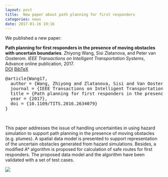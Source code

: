 ```yaml
---
layout: post
title:  New paper about path planning for first responders
categories: news
date: 2017-01-16 19:16
---
```


We published a new paper:

<div class="filteredelement"><strong>Path planning for first responders in the presence of moving obstacles with uncertain boundaries</strong>. Zhiyong Wang, Sisi Zlatanova, and Peter van Oosterom. <em>IEEE Transactions on Intelligent Transportation Systems</em>, Advance online publication,  2017. <br /> <a href="http://dx.doi.org/10.1109/TITS.2016.2634079"><i class="fas fa-external-link-alt"></i> DOI</a> <a href="#bibWang17" data-toggle="collapse"><i class="fas fa-caret-square-down"></i> BibTeX</a><div id="bibWang17" class="collapse" tabindex="-1"><pre class="bibtex">@article{Wang17,
  author = {Wang, Zhiyong and Zlatanova, Sisi and Van Oosterom, Peter},
  journal = {IEEE Transactions on Intelligent Transportation Systems},
  title = {Path planning for first responders in the presence of moving obstacles with uncertain boundaries},
  year = {2017},
  doi = {10.1109/TITS.2016.2634079}
}</pre></div></div>

<br>

This paper addresses the issue of handling uncertainties in using hazard simulation to support path planning in the presence of moving obstacles (e.g. plumes). A spatial data model is presented to support representation of the uncertain obstacles generated from hazard simulations. Besides, a modified A* algorithm is proposed for calculation of safe routes for first responders. The proposed data model and the algorithm have been validated with a set of test cases.<br>
 
<img src="{{ site.baseurl }}/img/2017/route_u8_rmax_0_t9.png"/>

